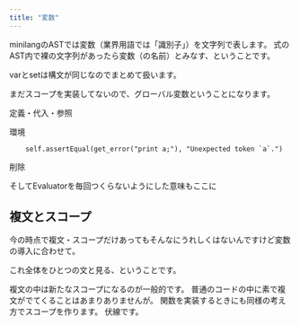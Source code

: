 ```yaml
---
title: "変数"
---
```


minilangのASTでは変数（業界用語では「識別子」）を文字列で表します。
式のAST内で裸の文字列があったら変数（の名前）とみなす、ということです。

varとsetは構文が同じなのでまとめて扱います。

まだスコープを実装してないので、グローバル変数ということになります。

定義・代入・参照

環境


        self.assertEqual(get_error("print a;"), "Unexpected token `a`.")
削除

そしてEvaluatorを毎回つくらないようにした意味もここに

## 複文とスコープ

今の時点で複文・スコープだけあってもそんなにうれしくはないんですけど変数の導入に合わせて。

これ全体をひとつの文と見る、ということです。

複文の中は新たなスコープになるのが一般的です。
普通のコードの中に素で複文がでてくることはあまりありませんが。
関数を実装するときにも同様の考え方でスコープを作ります。
伏線です。